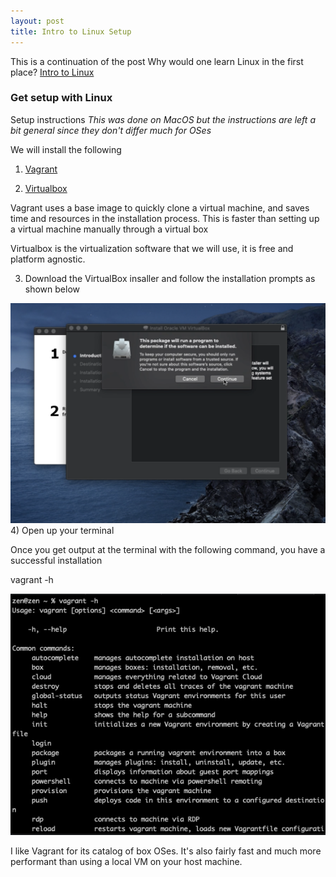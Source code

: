 ```yaml
---
layout: post
title: Intro to Linux Setup 
---
```


This is a continuation of the post
Why would one learn Linux in the first place?
[Intro to Linux ](https://zendannyy.github.io/seventh_post/)

### Get setup with Linux 
Setup instructions 
*This was done on MacOS but the instructions are left a bit general since they don't differ much for OSes*
 
We will install the following
 
1) [Vagrant](https://www.vagrantup.com/downloads)
 
2) [Virtualbox](https://www.virtualbox.org/wiki/Downloads)

Vagrant uses a base image to quickly clone a virtual machine, and saves time and resources in the
installation process. This is faster than setting up a virtual machine manually through a virtual box 
 
 
Virtualbox is the virtualization software that we will use, it is free and platform agnostic.

3) Download the VirtualBox insaller and follow the installation prompts as shown below

<!-- ![Installer Continue](/images/VirtualBox_Install.png) -->
<img src="../images/VirtualBox_Install.png" alt="Installer Continue" width="650"/>
<br>
4) Open up your terminal

Once you get output at the terminal with the following command, you have a successful installation

vagrant -h
<br>
<!-- ![vagrant -h](/images/vagrant_h.png) -->
<img src="../images/vagrant_h.png" alt="vagrant -h" width="650"/>


I like Vagrant for its catalog of box OSes. It's also fairly fast and much more performant than using a local VM on your host machine. 
